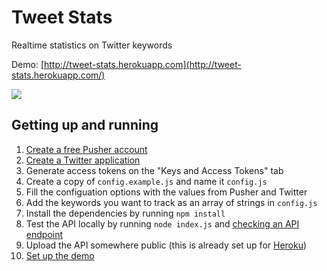 # Tweet Stats

Realtime statistics on Twitter keywords

Demo: [http://tweet-stats.herokuapp.com](http://tweet-stats.herokuapp.com/)

[![](http://cl.ly/image/3G0C1e3I2y43/tweet-stats.jpg)](http://tweet-stats.herokuapp.com/)


## Getting up and running

1. [Create a free Pusher account](http://pusher.com/signup)
2. [Create a Twitter application](https://apps.twitter.com/)
3. Generate access tokens on the "Keys and Access Tokens" tab
4. Create a copy of `config.example.js` and name it `config.js`
5. Fill the configuation options with the values from Pusher and Twitter
6. Add the keywords you want to track as an array of strings in `config.js`
7. Install the dependencies by running `npm install`
8. Test the API locally by running `node index.js` and [checking an API endpoint](http://localhost:5001/keywords.json)
9. Upload the API somewhere public (this is already set up for [Heroku](http://heroku.com))
10. [Set up the demo](https://github.com/robhawkes/tweet-stats-demo)